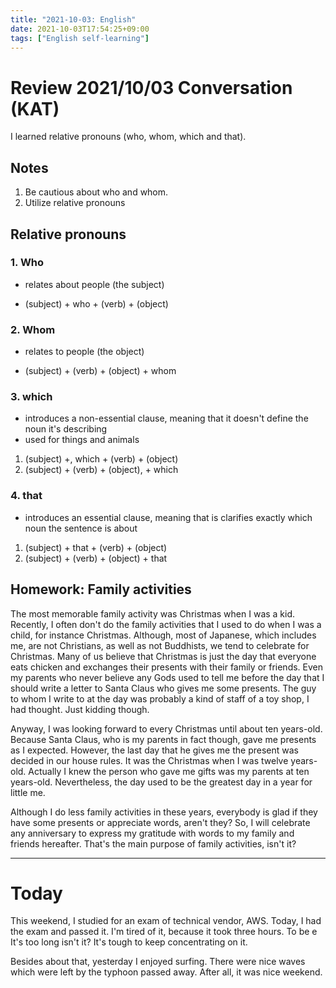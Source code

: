 ```yaml
---
title: "2021-10-03: English"
date: 2021-10-03T17:54:25+09:00
tags: ["English self-learning"]
---
```

# Review 2021/10/03 Conversation (KAT)
I learned relative pronouns (who, whom, which and that).

## Notes
1. Be cautious about who and whom.
2. Utilize relative pronouns

## Relative pronouns

### 1. Who
- relates about people (the subject)
+ (subject) + who + (verb) + (object)

### 2. Whom
- relates to people (the object)
+ (subject) + (verb) + (object) + whom

### 3. which
- introduces a non-essential clause,
  meaning that it doesn't define the noun it's describing
- used for things and animals
1. (subject) +, which + (verb) + (object)
2. (subject) + (verb) + (object), + which

### 4. that
- introduces an essential clause,
  meaning that is clarifies exactly which noun the sentence is about
1. (subject) + that + (verb) + (object)
2. (subject) + (verb) + (object) + that

## Homework: Family activities
The most memorable family activity was Christmas when I was a kid.
Recently, I often don't do the family activities that I used to do when I was a child, for instance Christmas.
Although, most of Japanese, which includes me, are not Christians, as well as not Buddhists, we tend to celebrate for Christmas.
Many of us believe that Christmas is just the day that everyone eats chicken and exchanges their presents with their family or friends.
Even my parents who never believe any Gods used to tell me before the day that I should write a letter to Santa Claus who gives me some presents.
The guy to whom I write to at the day was probably a kind of staff of a toy shop, I had thought. Just kidding though.

Anyway, I was looking forward to every Christmas until about ten years-old.
Because Santa Claus, who is my parents in fact though, gave me presents as I expected.
However, the last day that he gives me the present was decided in our house rules.
It was the Christmas when I was twelve years-old.
Actually I knew the person who gave me gifts was my parents at ten years-old.
Nevertheless, the day used to be the greatest day in a year for little me.

Although I do less family activities in these years, everybody is glad if they have some presents or appreciate words, aren't they?
So, I will celebrate any anniversary to express my gratitude with words to my family and friends hereafter.
That's the main purpose of family activities, isn't it?

---

# Today
This weekend, I studied for an exam of technical vendor, AWS.
Today, I had the exam and passed it.
I'm tired of it, because it took three hours.
To be e
It's too long isn't it?
It's tough to keep concentrating on it.

Besides about that, yesterday I enjoyed surfing.
There were nice waves which were left by the typhoon passed away.
After all, it was nice weekend.
